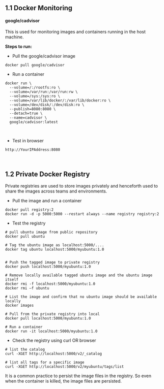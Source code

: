## 1.1 Docker Monitoring

#### google/cadvisor

This is used for monitoring images and containers running in the host machine.

**Steps to run:**
* Pull the google/cadvisor image

```
docker pull google/cadvisor
```

* Run a container
```
docker run \
  --volume=/:/rootfs:ro \
  --volume=/var/run:/var/run:rw \
  --volume=/sys:/sys:ro \
  --volume=/var/lib/docker/:/var/lib/docker:ro \
  --volume=/dev/disk/:/dev/disk:ro \
  --publish=8080:8080 \
  --detach=true \
  --name=cadvisor \
  google/cadvisor:latest
```
<br>

* Test in browser
```
http://YourIPAddress:8080
```

<br>

## 1.2 Private Docker Registry

Private registries are used to store images privately and henceforth used to share the images across teams and environments.

* Pull the image and run a container
```
docker pull registry:2
docker run -d -p 5000:5000 --restart always --name registry registry:2
```

* Test the registry
```
# pull ubuntu image from public repository
docker pull ubuntu

# Tag the ubuntu image as localhost:5000/....
docker tag ubuntu localhost:5000/myubuntu:1.0


# Push the tagged image to private registry
docker push localhost:5000/myubuntu:1.0

# Remove locally available tagged ubuntu image and the ubuntu image itself 
docker rmi -f localhost:5000/myubuntu:1.0
docker rmi –f ubuntu

# List the image and confirm that no ubuntu image should be available locally
docker images

# Pull from the private registry into local
docker pull localhost:5000/myubuntu:1.0

# Run a container
docker run -it localhost:5000/myubuntu:1.0
```

* Check the registry using curl OR browser
```
# list the catalog
curl -XGET http://localhost:5000/v2/_catalog

# list all tags for a specific image
curl -XGET http://localhost:5000/v2/myubuntu/tags/list
```

It is a common practice to persist the image files in the registry. So even when the container is killed, the image files are persisted.

<br>


 